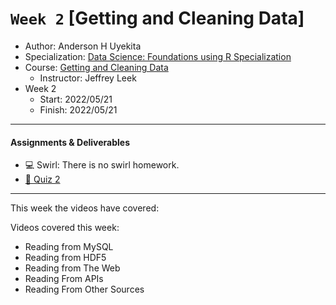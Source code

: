 # `Week 2` [Getting and Cleaning Data]

* Author: Anderson H Uyekita
* Specialization: [Data Science: Foundations using R Specialization](https://www.coursera.org/specializations/data-science-foundations-r)
* Course: [Getting and Cleaning Data](https://www.coursera.org/learn/data-cleaning)
    * Instructor: Jeffrey Leek
* Week 2
    * Start: 2022/05/21
    * Finish: 2022/05/21

***

#### Assignments & Deliverables
    
* :computer: Swirl: There is no swirl homework.
* [:pencil: Quiz 2](./getting_and_cleaning_data_quiz_2.md)

***

This week the videos have covered:

Videos covered this week:
* Reading from MySQL
* Reading from HDF5
* Reading from The Web
* Reading From APIs
* Reading From Other Sources
